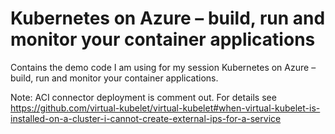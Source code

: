 # Kubernetes on Azure – build, run and monitor your container applications
Contains the demo code I am using for my session Kubernetes on Azure – build, run and monitor your container applications.

Note:
ACI connector deployment is comment out. For details see https://github.com/virtual-kubelet/virtual-kubelet#when-virtual-kubelet-is-installed-on-a-cluster-i-cannot-create-external-ips-for-a-service
